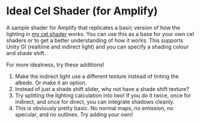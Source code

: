 # Ideal Cel Shader (for Amplify)

A sample shader for Amplify that replicates a basic version of how the lighting in [my cel shader](https://gitlab.com/s-ilent/SCSS) works. You can use this as a base for your own cel shaders or to get a better understanding of how it works. This supports Unity GI (realtime and indirect light) and you can specify a shading colour and shade shift. 

For more idealness, try these additions! 
1. Make the indirect light use a different texture instead of tinting the albedo. Or make it an option.
2. Instead of just a shade shift slider, why not have a shade shift texture?
3. Try splitting the lighting calculation into two! If you do it twice, once for indirect, and once for direct, you can integrate shadows cleanly. 
4. This is obviously pretty basic. No normal maps, no emission, no specular, and no outlines. Try adding your own!
